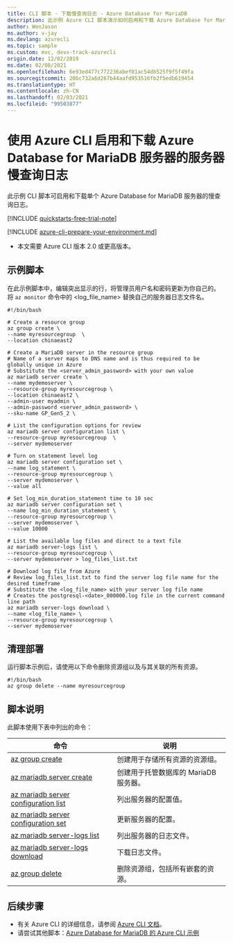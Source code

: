 ```yaml
---
title: CLI 脚本 - 下载慢查询日志 - Azure Database for MariaDB
description: 此示例 Azure CLI 脚本演示如何启用和下载 Azure Database for MariaDB 服务器的慢查询日志。
author: WenJason
ms.author: v-jay
ms.devlang: azurecli
ms.topic: sample
ms.custom: mvc, devx-track-azurecli
origin.date: 12/02/2019
ms.date: 02/08/2021
ms.openlocfilehash: 6e93ed477c772236abef01ac54db525f9f5f49fa
ms.sourcegitcommit: 20bc732a6d267b44aafd953516fb2f5edb619454
ms.translationtype: HT
ms.contentlocale: zh-CN
ms.lasthandoff: 02/03/2021
ms.locfileid: "99503877"
---
```

# <a name="enable-and-download-server-slow-query-logs-of-an-azure-database-for-mariadb-server-using-azure-cli"></a>使用 Azure CLI 启用和下载 Azure Database for MariaDB 服务器的服务器慢查询日志
此示例 CLI 脚本可启用和下载单个 Azure Database for MariaDB 服务器的慢查询日志。

[!INCLUDE [quickstarts-free-trial-note](../../../includes/quickstarts-free-trial-note.md)]

[!INCLUDE [azure-cli-prepare-your-environment.md](../../../includes/azure-cli-prepare-your-environment.md)]

- 本文需要 Azure CLI 版本 2.0 或更高版本。

## <a name="sample-script"></a>示例脚本
在此示例脚本中，编辑突出显示的行，将管理员用户名和密码更新为你自己的。 将 `az monitor` 命令中的 &lt;log_file_name&gt; 替换自己的服务器日志文件名。

```azurecli
#!/bin/bash

# Create a resource group
az group create \
--name myresourcegroup  \
--location chinaeast2

# Create a MariaDB server in the resource group
# Name of a server maps to DNS name and is thus required to be globally unique in Azure
# Substitute the <server_admin_password> with your own value
az mariadb server create \
--name mydemoserver \
--resource-group myresourcegroup \
--location chinaeast2 \
--admin-user myadmin \
--admin-password <server_admin_password> \
--sku-name GP_Gen5_2 \

# List the configuration options for review
az mariadb server configuration list \
--resource-group myresourcegroup  \
--server mydemoserver

# Turn on statement level log
az mariadb server configuration set \
--name log_statement \
--resource-group myresourcegroup \
--server mydemoserver \
--value all

# Set log_min_duration_statement time to 10 sec
az mariadb server configuration set \
--name log_min_duration_statement \
--resource-group myresourcegroup \
--server mydemoserver \
--value 10000

# List the available log files and direct to a text file
az mariadb server-logs list \
--resource-group myresourcegroup \
--server mydemoserver > log_files_list.txt

# Download log file from Azure 
# Review log_files_list.txt to find the server log file name for the desired timeframe
# Substitute the <log_file_name> with your server log file name
# Creates the postgresql-<date>_000000.log file in the current command line path
az mariadb server-logs download \
--name <log_file_name> \
--resource-group myresourcegroup \
--server mydemoserver
```

## <a name="clean-up-deployment"></a>清理部署
运行脚本示例后，请使用以下命令删除资源组以及与其关联的所有资源。 

```azurecli
#!/bin/bash
az group delete --name myresourcegroup
```

## <a name="script-explanation"></a>脚本说明
此脚本使用下表中列出的命令：

| **命令** | **说明** |
|---|---|
| [az group create](/cli/group#az-group-create) | 创建用于存储所有资源的资源组。 |
| [az mariadb server create](https://docs.microsoft.com/cli/azure/mariadb/server#az-mariadb-server-create) | 创建用于托管数据库的 MariaDB 服务器。 |
| [az mariadb server configuration list](https://docs.microsoft.com/cli/azure/mariadb/server/configuration#az-mariadb-server-configuration-list) | 列出服务器的配置值。 |
| [az mariadb server configuration set](https://docs.microsoft.com/cli/azure/mariadb/server/configuration#az-mariadb-server-configuration-set) | 更新服务器的配置。 |
| [az mariadb server-logs list](https://docs.microsoft.com/cli/azure/mariadb/server-logs#az-mariadb-server-logs-list) | 列出服务器的日志文件。 |
| [az mariadb server-logs download](https://docs.microsoft.com/cli/azure/mariadb/server-logs#az-mariadb-server-logs-download) | 下载日志文件。 |
| [az group delete](/cli/group#az-group-delete) | 删除资源组，包括所有嵌套的资源。 |

## <a name="next-steps"></a>后续步骤
- 有关 Azure CLI 的详细信息，请参阅 [Azure CLI 文档](/cli/)。
- 请尝试其他脚本：[Azure Database for MariaDB 的 Azure CLI 示例](../sample-scripts-azure-cli.md)
